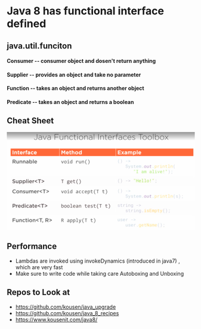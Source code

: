 # Java 8 has functional interface defined 

## java.util.funciton

#### Consumer -- consumer object and dosen't return anything 
#### Supplier -- provides an object and take no parameter 
#### Function -- takes an object and returns another object
#### Predicate -- takes an object and returns a boolean 

## Cheat Sheet

![](https://github.com/bhargrah/java_lambda_expression/blob/master/src/resources/CheatSheet.png)

## Performance 

- Lambdas are invoked using invokeDynamics (introduced in java7) , which are very fast 
- Make sure to write code while taking care Autoboxing and Unboxing

## Repos to Look at 
- https://github.com/kousen/java_upgrade
- https://github.com/kousen/java_8_recipes
- https://www.kousenit.com/java8/
